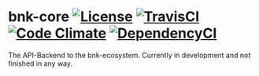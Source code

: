 # bnk-core [![License](https://img.shields.io/github/license/bnkrs/bnk-core.svg?style=flat-square)](https://github.com/bnkrs/bnk-core/blob/master/LICENSE) [![TravisCI](https://img.shields.io/travis/bnkrs/bnk-core/master.svg?style=flat-square)](https://travis-ci.org/bnkrs/bnk-core) [![Code Climate](https://img.shields.io/codeclimate/coverage/github/bnkrs/bnk-core.svg?style=flat-square)](https://codeclimate.com/github/bnkrs/bnk-core) [![DependencyCI](https://dependencyci.com/github/bnkrs/bnk-core/badge?style=flat-square)](https://dependencyci.com/github/bnkrs/bnk-core)

The API-Backend to the bnk-ecosystem. Currently in development and not finished in any way.
